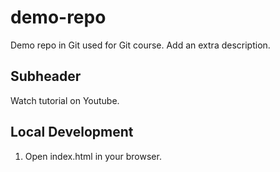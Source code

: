 # demo-repo

Demo repo in Git used for Git course.
Add an extra description.

## Subheader

Watch tutorial on Youtube.

## Local Development

1. Open index.html in your browser.